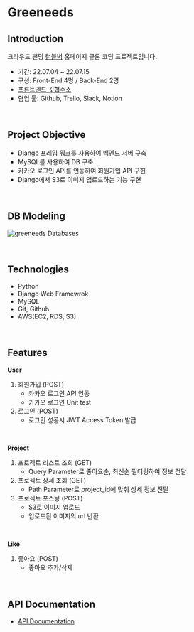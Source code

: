# Greeneeds


## Introduction
크라우드 펀딩 [텀블벅](https://tumblbug.com/discover) 홈페이지 클론 코딩 프로젝트입니다.

- 기간: 22.07.04 ~ 22.07.15
- 구성: Front-End 4명 / Back-End 2명
- [프론트엔드 깃헙주소](https://github.com/wecode-bootcamp-korea/34-2nd-greeneeds-frontend)
- 협업 툴: Github, Trello, Slack, Notion

</br>

## Project Objective
- Django 프레임 워크를 사용하여 백엔드 서버 구축
- MySQL를 사용하여 DB 구축
- 카카오 로그인 API를 연동하여 회원가입 API 구현
- Django에서 S3로 이미지 업로드하는 기능 구현

</br>

## DB Modeling
![greeneeds Databases](https://user-images.githubusercontent.com/65996045/178923387-db892fc9-ed98-4c26-ab4f-57360aa0f305.png)

</br>

## Technologies
- Python
- Django Web Framewrok
- MySQL
- Git, Github
- AWS(EC2, RDS, S3)

</br>

## Features
**User**
1. 회원가입 (POST)
    - 카카오 로그인 API 연동
    - 카카오 로그인 Unit test
2. 로그인 (POST)
    - 로그인 성공시 JWT Access Token 발급

</br>

**Project**
1. 프로젝트 리스트 조회 (GET)
	- Query Parameter로 좋아요순, 최신순 필터링하여 정보 전달
2. 프로젝트 상세 조회 (GET)
	- Path Parameter로 project_id에 맞춰 상세 정보 전달
3. 프로젝트 포스팅 (POST)
	- S3로 이미지 업로드
	- 업로드된 이미지의 url 반환

</br>

**Like**
1. 좋아요 (POST)
	- 좋아요 추가/삭제

</br>

## API Documentation
- [API Documentation](https://velog.io/@chaduri7913/Greeneeds-API-Documentation)
